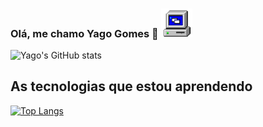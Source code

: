 ### Olá, me chamo Yago Gomes 👋 <img src="https://raw.githubusercontent.com/TheDudeThatCode/TheDudeThatCode/master/Assets/PC.gif" style="width: 10%;">

![Yago's GitHub stats](https://github-readme-stats.vercel.app/api?username=yaguera&show_icons=true&theme=dracula)

## As tecnologias que estou aprendendo

[![Top Langs](https://github-readme-stats.vercel.app/api/top-langs/?username=yaguera)](https://github.com/yaguera/github-readme-stats)
